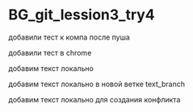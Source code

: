# BG_git_lession3_try4

добавили тест к компа после пуша

добавили тест в chrome

добавим текст локально

добавим текст локально в новой ветке text_branch

добавим текст локально для создания конфликта